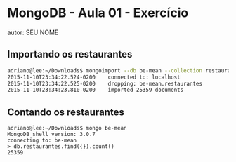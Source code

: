 # MongoDB - Aula 01 - Exercício
autor: SEU NOME

## Importando os restaurantes

```sh
adriano@lee:~/Downloads$ mongoimport --db be-mean --collection restaurantes --drop --file restaurantes.json
2015-11-10T23:34:22.524-0200	connected to: localhost
2015-11-10T23:34:22.525-0200	dropping: be-mean.restaurantes
2015-11-10T23:34:23.810-0200	imported 25359 documents

```

## Contando os restaurantes

```
adriano@lee:~/Downloads$ mongo be-mean
MongoDB shell version: 3.0.7
connecting to: be-mean
> db.restaurantes.find({}).count()
25359

```
